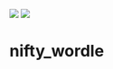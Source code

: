 ![](https://img.shields.io/github/last-commit/joshbivens/nifty_wordle)
![](https://img.shields.io/github/commit-activity/w/joshbivens/nifty_wordle)

# nifty_wordle
